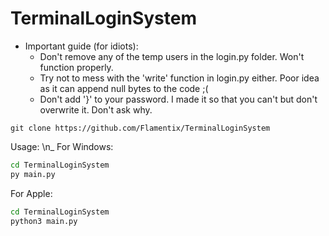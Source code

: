 # TerminalLoginSystem


- Important guide (for idiots):
  - Don't remove any of the temp users in the login.py folder. Won't function properly.
  - Try not to mess with the 'write' function in login.py either. Poor idea as it can append null bytes to the code ;(
  - Don't add '}' to your password. I made it so that you can't but don't overwrite it. Don't ask why.
  
```
git clone https://github.com/Flamentix/TerminalLoginSystem
```



Usage:
\n_
For Windows:
```bash
cd TerminalLoginSystem
py main.py
```

For Apple:
```bash
cd TerminalLoginSystem
python3 main.py
```

